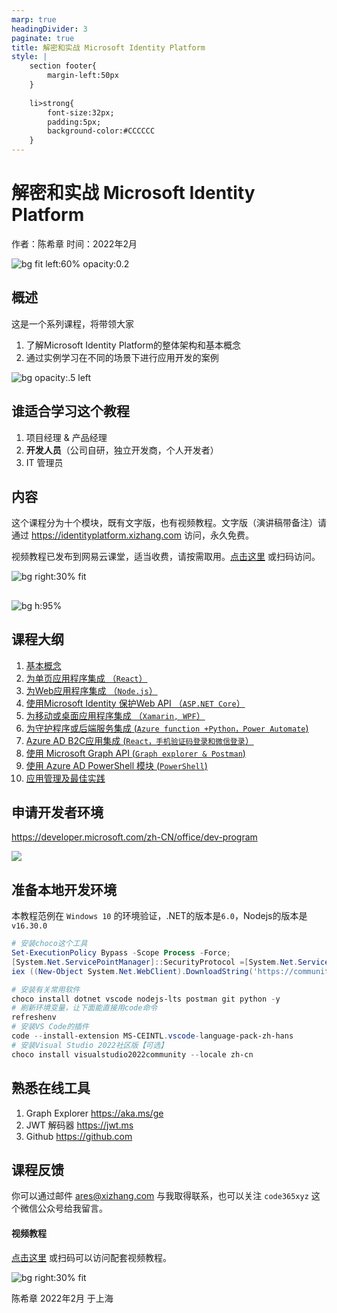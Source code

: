 ```yaml
---
marp: true
headingDivider: 3
paginate: true
title: 解密和实战 Microsoft Identity Platform
style: |
    section footer{
        margin-left:50px
    }
    
    li>strong{
        font-size:32px;
        padding:5px;
        background-color:#CCCCCC
    }
---
```


<!--
footer: '**解密和实战 Microsoft Identity Platform**  https://identityplatform.xizhang.com'
-->

# 解密和实战 Microsoft Identity Platform

作者：陈希章
时间：2022年2月

![bg fit left:60% opacity:0.2](images/aad.png)



## 概述
<!--为什么要讲这个课程呢-->


这是一个系列课程，将带领大家

1. 了解Microsoft Identity Platform的整体架构和基本概念
1. 通过实例学习在不同的场景下进行应用开发的案例

![bg opacity:.5 left](images/chenxizhang.jpg)

## 谁适合学习这个教程
<!-- 主要还是为了开发人员，Azure博大精深，这个课程只讲了其中一个很小的部分 -->
1. 项目经理 & 产品经理
1. **开发人员**（公司自研，独立开发商，个人开发者）
1. IT 管理员

## 内容
<!--这个课程后续还可能会更新，每堂课大约30分钟，课程是收费的-->

这个课程分为十个模块，既有文字版，也有视频教程。文字版（演讲稿带备注）请通过 https://identityplatform.xizhang.com 访问，永久免费。

视频教程已发布到网易云课堂，适当收费，请按需取用。[点击这里](https://study.163.com/course/introduction.htm?courseId=1212500806&share=2&shareId=400000000620030) 或扫码访问。

![bg right:30% fit](images/videocourse.png)

##
<!-- _footer: '' -->
![bg h:95%](images/microsoftidentityplatform.png)


## 课程大纲

1. [基本概念](module1-overview.md)
1. [为单页应用程序集成 （`React`）](module2-spa.md)
1. [为Web应用程序集成 （`Node.js`）](module3-webapp.md)
1. [使用Microsoft Identity 保护Web API （`ASP.NET Core`）](module4-webapi.md)
1. [为移动或桌面应用程序集成 （`Xamarin, WPF`）](module5-desktop-mobile.md)
1. [为守护程序或后端服务集成 (`Azure function +Python，Power Automate`)](module6-deamon-service.md)
1. [Azure AD B2C应用集成 (`React，手机验证码登录和微信登录`） ](module7-b2c.md)
1. [使用 Microsoft Graph API (`Graph explorer & Postman`)](module8-msgraph.md)
1. [使用 Azure AD PowerShell 模块 (`PowerShell`)](module9-powershell.md)
1. [应用管理及最佳实践](module10-bestpractices.md)


## 申请开发者环境
<!-- _footer: '' -->
https://developer.microsoft.com/zh-CN/office/dev-program

![](images/devprogram.png)

## 准备本地开发环境

本教程范例在 `Windows 10` 的环境验证，.NET的版本是`6.0`，Nodejs的版本是 `v16.30.0`

```powershell
# 安装choco这个工具
Set-ExecutionPolicy Bypass -Scope Process -Force; 
[System.Net.ServicePointManager]::SecurityProtocol =[System.Net.ServicePointManager]::SecurityProtocol -bor 3072; 
iex ((New-Object System.Net.WebClient).DownloadString('https://community.chocolatey.org/install.ps1'))

# 安装有关常用软件
choco install dotnet vscode nodejs-lts postman git python -y
# 刷新环境变量，让下面能直接用code命令
refreshenv
# 安装VS Code的插件
code --install-extension MS-CEINTL.vscode-language-pack-zh-hans
# 安装Visual Studio 2022社区版【可选】
choco install visualstudio2022community --locale zh-cn

```

## 熟悉在线工具

1. Graph Explorer <https://aka.ms/ge>
1. JWT 解码器 <https://jwt.ms>
1. Github <https://github.com>

## 课程反馈

你可以通过邮件 <ares@xizhang.com> 与我取得联系，也可以关注 `code365xyz` 这个微信公众号给我留言。

#### 视频教程

[点击这里](https://study.163.com/course/introduction.htm?courseId=1212500806&share=2&shareId=400000000620030) 或扫码可以访问配套视频教程。

![bg right:30% fit](images/videocourse.png)


陈希章 2022年2月 于上海


